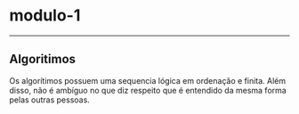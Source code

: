 # modulo-1
------
## Algoritimos

Os algorítimos possuem uma sequencia lógica em ordenação e finita. Além disso, não é ambíguo no que diz respeito que é entendido da mesma forma pelas outras pessoas.
